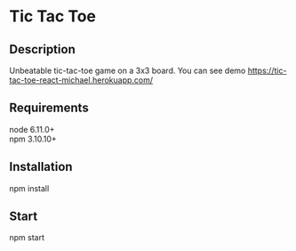 # Tic Tac Toe

## Description
Unbeatable tic-tac-toe game on a 3x3 board.
You can see demo https://tic-tac-toe-react-michael.herokuapp.com/

## Requirements
node 6.11.0+ <br>
npm 3.10.10+ <br>

## Installation
npm install 

## Start
npm start
